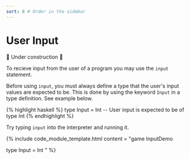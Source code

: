 ```yaml
---
sort: 8 # Order in the sidebar
---
```

 
# User Input

:construction: Under construction :construction:

To recieve input from the user of a program you may use the `input` statement.

Before using `input`, you must always define a type that the user's input values are expected to be. This is done by using the keyword `Input` in a type definition. See example below.

{% highlight haskell %}
type Input = Int -- User input is expected to be of type Int
{% endhighlight %}

Try typing `input` into the interpreter and running it.

{% include code_module_template.html 
content = "game InputDemo

type Input = Int
"
%}
